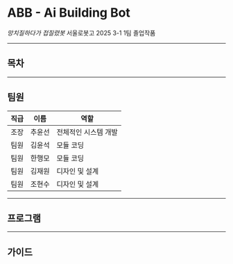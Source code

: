 # ABB - Ai Building Bot
*망치질하다가 접질렸봇*
서울로봇고 2025 3-1 1팀 졸업작품
***
## 목차

***
## 팀원

|직급|이름|역할|
|---|---|---|
|조장|추윤선|전체적인 시스템 개발|
|팀원|김윤석|모듈 코딩|
|팀원|한행모|모듈 코딩|
|팀원|김재원|디자인 및 설계|
|팀원|조현수|디자인 및 설계|

***
## 프로그램

***
## 가이드
